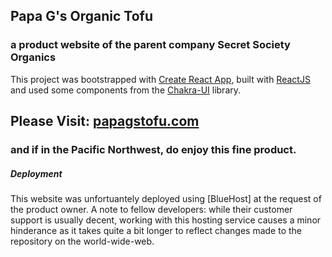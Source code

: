 ## Papa G's Organic Tofu
### a product website of the parent company Secret Society Organics
This project was bootstrapped with [Create React App](https://github.com/facebook/create-react-app), built with [ReactJS](https://react.dev/) and used some components from the [Chakra-UI](https://chakra-ui.com/) library.

## Please Visit: [papagstofu.com](https://papagstofu.com/)
### and if in the Pacific Northwest, do enjoy this fine product.

##### Deployment
This website was unfortuantely deployed using [BlueHost] at the request of the product owner. A note to fellow developers: while their customer support is usually decent, working with this hosting service causes a minor hinderance as it takes quite a bit longer to reflect changes made to the repository on the world-wide-web.


